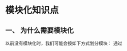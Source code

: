 # 模块化知识点

## 一、 为什么需要模块化

以前没有模块化时，我们可能会按如下方式划分模块：
通过 <script> 标签引入各个文件，把每个文件看成是一个模块，每个模块的接口通常是暴露在全局作用域下的，也就是定义在 window 对象中。

```
<script src="module1.js"></script>
<script src="module2.js"></script>
<script src="module3.js"></script>
```

如果通过这种方式做模块化，当项目变得越来越大时，很容易造成全局变量冲突，项目也会变得越来越难以管理。

因此我们需要找到一种合适的方式来帮助我们模块化，模块化能给我们带来哪些好处呢？具体来说，主要包含以下几个方面：

1. 减少全局变量污染
2. 控制依赖
3. 增强代码的可维护性
4. 增加代码的复用性
5. 分治思想的实践

## 二、模块化标准现状

### 1. CommonJS

#### 规范

1. 模块的标识应遵循一定的书写规则。
2. 定义全局函数 `require(dependency)`，通过传入模块标识来引入其他依赖模块，执行的结果即为别的模块暴漏出来的 API。
3. 如果被 require 函数引入的模块中也包含外部依赖，则依次加载这些依赖。
4. 如果引入模块失败，那么 require 函数应该抛出一个异常。
5. 模块通过变量 exports 来向外暴露 API，exports 只能是一个 Object 对象，暴露的 API 须作为该对象的属性。

#### 使用方式

导出模块：

```
// math.js
var num = 0;
function add(a, b) {
  return a + b;
}
module.exports = {
  num: num,
  add: add
}
```

加载模块：

```
// 引入自定义的模块时，参数包含路径，可省略.js
// 引入核心模块时，不需要带路径，如var http = require("http");
var math = require('./math');
math.add(1, 2) //3
```

#### 优点

1. 简单易用。
2. 解决了模块依赖的问题。
3. 减少了全局变量污染。

#### 缺点

1. 无法在浏览器端使用。
2. 无法非阻塞的并行加载多个模块。

### 2. AMD（Async Module Definition）

代表作 RequireJS。

#### 规范

1. 模块的标识遵循 CommonJS Module Identifiers。
2. 定义全局函数 `define(id, dependencies, factory)`，用于定义模块。dependencies 为依赖的模块数组，在 factory 中需传入形参与之一一对应。
3. 如果 dependencies 的值中有 require、exports 或 module，则与 CommonJS 中的实现保持一致。
4. 如果 dependencies 省略不写，则默认为 ['require', 'exports', 'module']，factory 中也会默认传入三者。
5. 如果 factory 为函数，模块可以通过以下三种方式对外暴漏 API：return 任意类型；`exports.XModule = XModule、module.exports = XModule`。
6. 如果 factory 为对象，则该对象即为模块的导出值。

#### 使用方式

**定义模块**：

- 独立模块

```
define({
    method1: function() {},
    method2: function() {},
});

// 函数的返回值就是输出的模块
define(function () {
    return {
        method1: function() {},
        method2: function() {},
    };
});
有依赖的模块define(['module1', 'module2'], function(m1, m2) {
   ...
});
// module1模块和module2模块指的是，当前目录下的module1.js文件和module2.js文件，等同于写成['./module1', './module2']
```

需要注意的是，回调函数必须返回一个对象，这个对象就是你定义的模块。

**调用模块**：

```
require(['foo', 'bar'], function ( foo, bar ) {
        foo.doSomething();
});
```

#### 优点

1. 可以用于浏览器。
2. 异步加载模块。
3. 可以并行加载多个模块。

#### 缺点

1. 提高了开发成本。
2. 不能按需加载，而是提前加载所有的依赖。

\* RequireJS 从 2.0 开始，也改成了可以延迟执行。

### 3. CMD （Common Module Definition）

CMD 是 `sea.js` 在推广过程中对模块定义的规范化产出，属于 CommonJS 的一种规范。

#### 使用方式

定义模块：

```
define(function (require, exports, module) {
  var add = function (a, b) {
    return a + b;
  }
  exports.add = add;
})
```

使用模块：

```
seajs.use(['math.js'], function (math) {
  var sum = math.add(1, 2);
});
```

#### 优点

1. 实现了浏览器端的模块化加载。
2. 可以按需加载。
3. 依赖就近，延迟执行。

#### 缺点

1. 依赖 SPM 打包，模块加载逻辑偏重。

### 4. UMD （Universal Module Definition）

UMD 是一种 JavaScript 通用模块定义规范，让你的模块能在 JavaScript 所有运行环境中发挥作用。

规定如下：

1. 优先判断是否存在 exports 方法，如果存在，则采用 CommonJS 方式加载模块；
2. 其次判断是否存在 define 方法，如果存在，则采用 AMD 方式加载模块；
3. 最后判断 global 对象上是否定义了所需依赖，如果存在，则直接使用；反之，则抛出异常。

### 5. ES Module

#### 使用方式

导出模块：

```
// 导出
exportfunction hello() { };
exportdefault {
  // ...
};
```

引入模块：

```
import { readFile } from'fs';
import React from'react';
```

#### 优点

1. 语法层面的支持，使用简单。

#### 缺点

1. 浏览器还没有完全兼容，必须通过工具转换成标准的 ES5 后才能正常运行。

浏览器的支持情况

![图片](https://mmbiz.qpic.cn/mmbiz_jpg/xsw6Lt5pDCufQiaO49nBCxJicg5R3LIGTwV7JNiadJ4EUW8jJ6RFOJFIFNJtgP08GMrEhZ6hdZbujEf0umvrpztog/640?wx_fmt=jpeg&wxfrom=5&wx_lazy=1&wx_co=1)



## 三、模块化的演变历史

2009 年的时候，Mozilla 的工程师 Kevin Dangoor 与同事们一起制定了一套 JsaveScript 模块化标准，并取名为 ServerJS。ServerJS 最早是用于服务端的，目的是为了在自动化测试的工作中提供模块化导入的功能。之后 ServerJS 更名为了 CommonJS。

同年 9 月，Ryan Dahl 创造了 Node.js，而一开始 Node.js 还没有包管理工具，随后采用 CommonJS 规范的 npm (即 node package manager) 诞生了。随着 Node.js 的快速发展，CommonJS 规范也渐渐进入广大前端开发者的视野。至此，JavaScript 第一个模块化规范，也正式登入历史舞台。

随着 npm 的流行，广大前端开发者也希望引入这种模块化的方案到日常的开发工作中。但是 CommonJS 只能应用于服务端，因此势必需要重新制定规范标准。而此时，关于如何制定新的标准，主要有三大流派：

#### 保守派

CommonJS 已经在服务端成功应用了，那么在浏览器加载模块前，我们先通过工具将模块转换成浏览器能够执行的代码就可以了。该想法与如今的 babel 等工具思路是相似的，通过将高版本的代码转换为低版本的代码，目的都是为了兼容。而 browserify 就是这一观点下的产物。

#### 激进派

浏览器与服务端存在很大的差异，我们应该根据浏览器的特点，放弃 require 的方式而是使用回调的方式引入模块。将同步加载模块更改为异步加载模块。

#### 中间派

CommonJS 中的 require 等规范还是有可取之处，在尽可能与现有的 CommonJS 规范保持一致的前提下，我们也可以引入一些好的特性，比如 exports 可以导出更多类型而不是局限于 Object。

### 各自进展

#### 激进派

激进派的 James Burke 在 2009 年开发出了 RequireJS 模块加载器。2011 年，在 RequireJS 社区的基础上，诞生了 AMD（Async Module Definition）社区。AMD 是第一个支持浏览器端的 Javascript 模块化解决方案，RequireJS 迅速被广大开发者熟知和采用。

#### 中间派

中间派的故事比较曲折。CommonJS 的主要贡献者之一 Wes Garland 给出了一个名为 BravoJS 的实现。Wes Garland 本人是学院派，理论功底十分强，但写出的作品却不很实用。另一位实战派大佬提出了 Modules/Wrappings 的方案，并给出了一个名为 FlyScript 的实现。而两位大佬对具体的实现发生了一些争论，最后以 FlyScript 的 GitHub 仓库被删除而结束这段恩怨。

2011 年 4 月，阿里巴巴的前端大佬玉伯，因为给 RequireJS 提出的建议被不断拒绝后，在参考了 AMD 和 CommonJS 的方案后，便自己写了一个模块加载器 Sea.JS，同时提出了 CMD 规范。CMD 规范的主要内容与 AMD 相似，但是保留了 CommonJS 中延迟加载和就近声明的特性。

#### UMD

2014 年 9 月，美籍华裔 Homa Wong 提交了 UMD 第一个版本的代码。UMD 即 Universal Module Definition 的缩写，它本质上并不是一个真正的模块化方案，而是将 CommonJS 和 AMD 相结合。

#### ES Module

2016 年 5 月，经过了两年的讨论，ECMAScript 6.0 终于正式通过决议，成为了国际标准。在这一标准中，首次引入了 import 和 export 两个 JavaScript 关键字，并提供了被称为 ES Module 的模块化方案。2017 年 9 月， Chrome 的 61.0 版本首次在浏览器端支持了 ES Module。目前已经有很多浏览器原生支持了 ES Module。而伴随着 ES Module 的兴起，也出现了像 Vite 这样的构建工具。